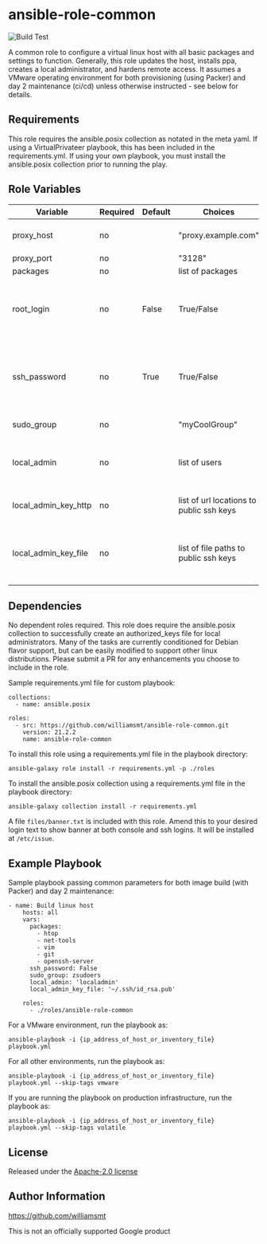 # ansible-role-common
![Build Test](https://github.com/williamsmt/ansible-role-common/workflows/Build%20Test/badge.svg)

A common role to configure a virtual linux host with all basic packages and settings to function. Generally, this role updates the host, installs ppa, creates a local administrator, and hardens remote access. It assumes a VMware operating environment for both provisioning (using Packer) and day 2 maintenance (ci/cd) unless otherwise instructed - see below for details.

Requirements
------------

This role requires the ansible.posix collection as notated in the meta yaml. If using a VirtualPrivateer playbook, this has been included in the requirements.yml. If using your own playbook, you must install the ansible.posix collection prior to running the play.

Role Variables
--------------

| Variable | Required | Default | Choices | Comments |
|----------|----------|---------|---------|----------|
| proxy_host | no | | "proxy.example.com" | can be either fqdn or ip address |
| proxy_port | no | | "3128" | |
| packages | no | | list of packages | |
| root_login | no | False | True/False | controls if the root account is disabled and blocked from ssh access |
| ssh_password | no | True | True/False | If enabled, password authentication is allowed for ssh - consider disabling this! |
| sudo_group | no | | "myCoolGroup" | freeform group name |
| local_admin | no | | list of users | list of usernames (assumed member of sudo_group) |
| local_admin_key_http | no | | list of url locations to public ssh keys | Github user keys is a good example |
| local_admin_key_file | no | | list of file paths to public ssh keys | Can be relative path to host where Ansible is being executed |

Dependencies
------------

No dependent roles required. This role does require the ansible.posix collection to successfully create an authorized_keys file for local administrators. Many of the tasks are currently conditioned for Debian flavor support, but can be easily modified to support other linux distributions. Please submit a PR for any enhancements you choose to include in the role.

Sample requirements.yml file for custom playbook:

    collections:
      - name: ansible.posix

    roles:
      - src: https://github.com/williamsmt/ansible-role-common.git
        version: 21.2.2
        name: ansible-role-common

To install this role using a requirements.yml file in the playbook directory:

`ansible-galaxy role install -r requirements.yml -p ./roles`

To install the ansible.posix collection using a requirements.yml file in the playbook directory:

`ansible-galaxy collection install -r requirements.yml`

A file `files/banner.txt` is included with this role. Amend this to your desired login text to show banner at both console and ssh logins. It will be installed at `/etc/issue`.

Example Playbook
----------------

Sample playbook passing common parameters for both image build (with Packer) and day 2 maintenance:

    - name: Build linux host
        hosts: all
        vars:
          packages:
            - htop
            - net-tools
            - vim
            - git
            - openssh-server
          ssh_password: False
          sudo_group: zsudoers
          local_admin: 'localadmin'
          local_admin_key_file: '~/.ssh/id_rsa.pub'

        roles:
          - ./roles/ansible-role-common

For a VMware environment, run the playbook as:

`ansible-playbook -i {ip_address_of_host_or_inventory_file} playbook.yml`

For all other environments, run the playbook as:

`ansible-playbook -i {ip_address_of_host_or_inventory_file} playbook.yml --skip-tags vmware`

If you are running the playbook on production infrastructure, run the playbook as:

`ansible-playbook -i {ip_address_of_host_or_inventory_file} playbook.yml --skip-tags volatile`

License
-------

Released under the [Apache-2.0 license](LICENSE)

Author Information
------------------

https://github.com/williamsmt

This is not an officially supported Google product